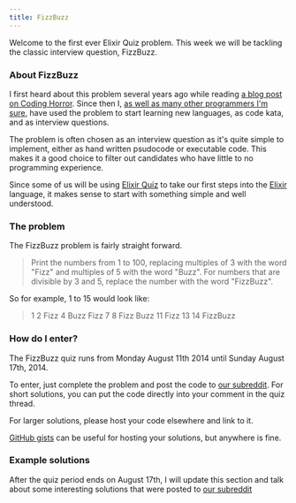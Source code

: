 ```yaml
---
title: FizzBuzz
---
```


Welcome to the first ever Elixir Quiz problem. This week we will be tackling the classic interview question, FizzBuzz.

### About FizzBuzz

I first heard about this problem several years ago while reading [a blog post on Coding Horror](http://blog.codinghorror.com/why-cant-programmers-program/). Since then I, [as well as many other programmers I'm sure](http://en.wikipedia.org/wiki/Fizz_buzz#Other_uses), have used the problem to start learning new languages, as code kata, and as interview questions.

The problem is often chosen as an interview question as it's quite simple to implement, either as hand written psudocode or executable code. This makes it a good choice to filter out candidates who have little to no programming experience.

Since some of us will be using [Elixir Quiz](http://elixirquiz.github.io) to take our first steps into the [Elixir](http://elixir-lang.org) language, it makes sense to start with something simple and well understood.

### The problem

The FizzBuzz problem is fairly straight forward.

> Print the numbers from 1 to 100, replacing multiples of 3 with the word "Fizz" and multiples of 5 with the word "Buzz". For numbers that are divisible by 3 and 5, replace the number with the word "FizzBuzz".

So for example, 1 to 15 would look like:

> 1 2 Fizz 4 Buzz Fizz 7 8 Fizz Buzz 11 Fizz 13 14 FizzBuzz

### How do I enter?

The FizzBuzz quiz runs from Monday August 11th 2014 until Sunday August 17th, 2014.

To enter, just complete the problem and post the code to [our subreddit](http://reddit.com/r/elixirquiz). For short solutions, you can put the code directly into your comment in the quiz thread.

For larger solutions, please host your code elsewhere and link to it.

[GitHub gists](https://gist.github.com) can be useful for hosting your solutions, but anywhere is fine.

### Example solutions

After the quiz period ends on August 17th, I will update this section and talk about some interesting solutions that were posted to [our subreddit](http://reddit.com/r/elixirquiz)
